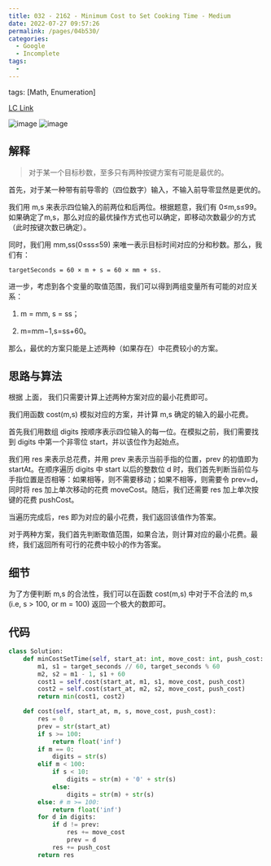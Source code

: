 ```yaml
---
title: 032 - 2162 - Minimum Cost to Set Cooking Time - Medium
date: 2022-07-27 09:57:26
permalink: /pages/04b530/
categories:
  - Google
  - Incomplete
tags:
  - 
---
```

tags: [Math, Enumeration]

[LC Link](https://leetcode.cn/problems/minimum-cost-to-set-cooking-time/)

<img alt="image" src="https://user-images.githubusercontent.com/41789327/182070948-73144e15-53ff-4281-8ff9-a478aac0e419.png">
<img alt="image" src="https://user-images.githubusercontent.com/41789327/182070979-066ad015-aaa0-46e0-8d76-039ac4396393.png">

## 解释

> 对于某一个目标秒数，至多只有两种按键方案有可能是最优的。


首先，对于某一种带有前导零的（四位数字）输入，不输入前导零显然是更优的。

我们用 m,s 来表示四位输入的前两位和后两位。根据题意，我们有 0≤m,s≤99。如果确定了m,s，那么对应的最优操作方式也可以确定，即移动次数最少的方式（此时按键次数已确定）。

同时，我们用 mm,ss(0≤ss≤59) 来唯一表示目标时间对应的分和秒数。那么，我们有：

`targetSeconds = 60 × m + s = 60 × mm + ss.`

进一步，考虑到各个变量的取值范围，我们可以得到两组变量所有可能的对应关系：

1. m = mm, s = ss；

2. m=mm−1,s=ss+60。

那么，最优的方案只能是上述两种（如果存在）中花费较小的方案。

## 思路与算法

根据 上面， 我们只需要计算上述两种方案对应的最小花费即可。

我们用函数 cost(m,s) 模拟对应的方案，并计算 m,s 确定的输入的最小花费。

首先我们用数组 digits 按顺序表示四位输入的每一位。在模拟之前，我们需要找到 digits 中第一个非零位 start，并以该位作为起始点。

我们用 res 来表示总花费，并用 prev 来表示当前手指的位置，prev 的初值即为startAt。在顺序遍历 digits 中 start 以后的整数位 d 时，我们首先判断当前位与手指位置是否相等：如果相等，则不需要移动；如果不相等，则需要令 prev=d，同时将 res 加上单次移动的花费 moveCost。随后，我们还需要 res 加上单次按键的花费 pushCost。

当遍历完成后，res 即为对应的最小花费，我们返回该值作为答案。

对于两种方案，我们首先判断取值范围，如果合法，则计算对应的最小花费。最终，我们返回所有可行的花费中较小的作为答案。


## 细节

为了方便判断 m,s 的合法性，我们可以在函数 cost(m,s) 中对于不合法的 m,s (i.e, s > 100, or m = 100) 返回一个极大的数即可。


## 代码
```python
class Solution:
	def minCostSetTime(self, start_at: int, move_cost: int, push_cost: int, target_seconds: int) -> int:
		m1, s1 = target_seconds // 60, target_seconds % 60
		m2, s2 = m1 - 1, s1 + 60
		cost1 = self.cost(start_at, m1, s1, move_cost, push_cost)
		cost2 = self.cost(start_at, m2, s2, move_cost, push_cost)
		return min(cost1, cost2)

	def cost(self, start_at, m, s, move_cost, push_cost):
		res = 0
		prev = str(start_at)
		if s >= 100:
			return float('inf')
		if m == 0:
			digits = str(s)
		elif m < 100:
			if s < 10:
				digits = str(m) + '0' + str(s)
			else:
				digits = str(m) + str(s)
		else: # m >= 100:
			return float('inf')
		for d in digits:
			if d != prev:
				res += move_cost
				prev = d
			res += push_cost
		return res
```